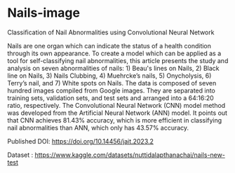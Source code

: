 # Nails-image
Classification of Nail Abnormalities using Convolutional Neural Network

Nails are one organ which can indicate the status of a health condition through its own appearance. To create a model which can be applied as a tool for self-classifying nail abnormalities, this article presents the study and analysis on seven abnormalities of nails: 1) Beau's lines on Nails, 2) Black line on Nails, 3) Nails Clubbing, 4) Muehrcke’s nails, 5) Onycholysis, 6) Terry’s nail, and 7) White spots on Nails. The data is composed of seven hundred images compiled from Google images. They are separated into training sets, validation sets, and test sets and arranged into a 64:16:20 ratio, respectively. The Convolutional Neural Network (CNN) model method was developed from the Artificial Neural Network (ANN) model. It points out that CNN achieves 81.43% accuracy, which is more efficient in classifying nail abnormalities than ANN, which only has 43.57% accuracy.

Published DOI: https://doi.org/10.14456/jait.2023.2

Dataset : https://www.kaggle.com/datasets/nuttidalapthanachai/nails-new-test
